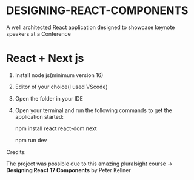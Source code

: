 # DESIGNING-REACT-COMPONENTS
 
A well architected React application designed to showcase keynote speakers at a Conference

# React + Next js

1. Install node js(minimum version 16)
2. Editor of your choice(I used VScode)
3. Open the folder in your IDE
4. Open your terminal and run the following commands to get the application started:
   
   npm install react react-dom next

   npm run dev
   
Credits:

The project was possible due to this amazing pluralsight course -> **Designing React 17 Components** by Peter Kellner
